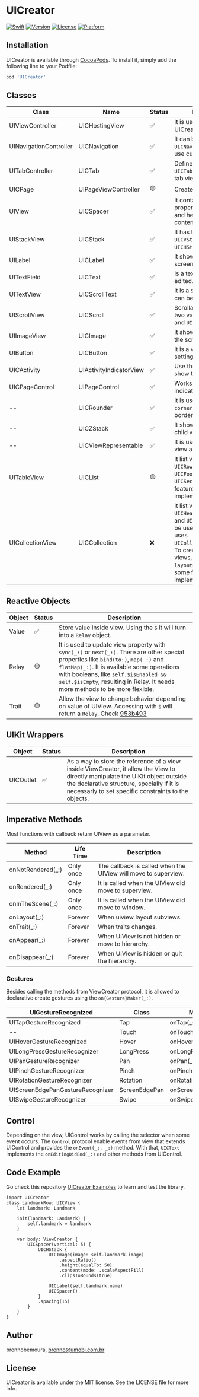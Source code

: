 # UICreator

[![Swift](https://github.com/umobi/UICreator/workflows/Swift/badge.svg)](https://cocoapods.org/pods/UICreator)
[![Version](https://img.shields.io/cocoapods/v/UICreator.svg?style=flat)](https://cocoapods.org/pods/UICreator)
[![License](https://img.shields.io/cocoapods/l/UICreator.svg?style=flat)](https://cocoapods.org/pods/UICreator)
[![Platform](https://img.shields.io/cocoapods/p/UICreator.svg?style=flat)](https://cocoapods.org/pods/UICreator)

## Installation

UICreator is available through [CocoaPods](https://cocoapods.org). To install
it, simply add the following line to your Podfile:

```ruby
pod 'UICreator'
```

## Classes

Class | Name | Status | Description
----|----|----|-----
UIViewController | UICHostingView | ✅ | It is used to host UICreator's View.
UINavigationController | UICNavigation | ✅ | It can be used the `UICNavigation.Other` to use custom navigations.
UITabController | UICTab | ✅ | Defines a tab bar with `UICTabItem` to create the tab views.
UICPage | UIPageViewController | 🟡 | Create page views.
UIView | UICSpacer | ✅ | It contains a lot of properties from UIView and helps spacing content inside of it.
UIStackView | UICStack | ✅ | It has two variation `UICVStack` and `UICHStack`.
UILabel | UICLabel | ✅ | It shows the text on the screen.
UITextField | UICText | ✅ | Is a text that can be edited.
UITextView | UICScrollText | ✅ | It is a scrollable text that can be edited.
UIScrollView | UICScroll | ✅ | Scrollable content with two variation `UICVScroll` and `UICHScroll`.
UIImageView | UICImage | ✅ | It shows the image on the screen.
UIButton | UICButton | ✅ | It is a view with control settings.
UICActivity | UIActivityIndicatorView | ✅ | Use the `isLoading` to show the indicator.
UICPageControl | UIPageControl | ✅ | Works by showing indicator to actual page.
-- | UICRounder | ✅ | It is used to set `cornerRadius` and border layout
-- | UICZStack | ✅ | It shows more than one child view.
-- | UICViewRepresentable | ✅ | It is used to make UIKit view a UICreator view.
UITableView | UICList | 🟡 | It list views using `UICRow`, `UICHeader`, `UICFooter` and `UICSection`. Only some features are implemented.
UICollectionView | UICCollection | ❌ | It list view using `UICRow`, `UICHeader`, `UICFooter` and `UICSection`. It can be used `UICFlow` that uses `UICollectionFlowLayout`. To create the layout to views, use `layoutMaker(_:)`. Only some features are implemented.

## Reactive Objects

Object | Status | Description
----|----|-----
Value | ✅ | Store value inside view. Using the `$` it will turn into a `Relay` object.
Relay | 🟡 | It is used to update view property with `sync(_:)` or `next(_:)`. There are other special properties like `bind(to:)`, `map(_:)` and `flatMap(_:)`. It is available some operations with booleans, like `self.$isEnabled && self.$isEmpty`, resulting in Relay<Bool>. It needs more methods to be more flexible.
Trait | 🟡 | Allow the view to change behavior depending on value of UIView. Accessing with `$` will return a `Relay`. Check [953b493](https://github.com/umobi/UICreator/commits/develop)
	
## UIKit Wrappers

Object | Status | Description
----|----|----
UICOutlet | ✅ | As a way to store the reference of a view inside ViewCreator, it allow the View to directly manipulate the UIKit object outside the declarative structure, specially if it is necessarly to set specific constraints to the objects.

## Imperative Methods

Most functions with callback return UIView as a parameter.

Method | Life Time | Description
----|----|----
onNotRendered(_:) | Only once | The callback is called when the UIView will move to superview.
onRendered(_:) | Only once | It is called when the UIView did move to superview.
onInTheScene(_:) | Only once | It is called when the UIView did move to window.
onLayout(_:) | Forever | When uiview layout subviews.
onTrait(_:) | Forever | When traits changes.
onAppear(_:) | Forever | When UIView is not hidden or move to hierarchy.
onDisappear(_:) | Forever | When UIView is hidden or quit the hierarchy.

### Gestures

Besides calling the methods from ViewCreator protocol, it is allowed to declarative create gestures using the `on{Gesture}Maker(_:)`.

UIGestureRecognized | Class | Method
----|----|----
UITapGestureRecognized | Tap | onTap(_:)
-- | Touch | onTouch(_:)
UIHoverGestureRecognized | Hover | onHover(_:)
UILongPressGestureRecognizer | LongPress | onLongPress(_:)
UIPanGestureRecognizer | Pan | onPan(_:)
UIPinchGestureRecognizer | Pinch | onPinch(_:)
UIRotationGestureRecognizer | Rotation | onRotation(_:)
UIScreenEdgePanGestureRecognizer | ScreenEdgePan | onScreenEdgePan(_:)
UISwipeGestureRecognizer | Swipe | onSwipe(_:)

## Control

Depending on the view, UIControl works by calling the selector when some event occurs. The `Control` protocol enable events from view that extends UIControl and provides the `onEvent(_:, _:)` method. With that, `UICText` implements the `onEditingDidEnd(_:)` and other methods from UIControl.

## Code Example

Go check this repository [UICreator Examples](https://github.com/brennobemoura/UICreator-Examples) to learn and test the library.

    import UICreator
    class LandmarkRow: UICView {
		let landmark: Landmark
		
		init(landmark: Landmark) {
			self.landmark = landmark
		}
	
		var body: ViewCreator {
			UICSpacer(vertical: 5) {
				UICHStack {
					UICImage(image: self.landmark.image)
						.aspectRatio()
						.height(equalTo: 50)
						.content(mode: .scaleAspectFill)
						.clipsToBounds(true)
						
					UICLabel(self.landmark.name)
					UICSpacer()
				}
				.spacing(15)
			}
		}
	}

## Author

brennobemoura, brenno@umobi.com.br

## License

UICreator is available under the MIT license. See the LICENSE file for more info.
